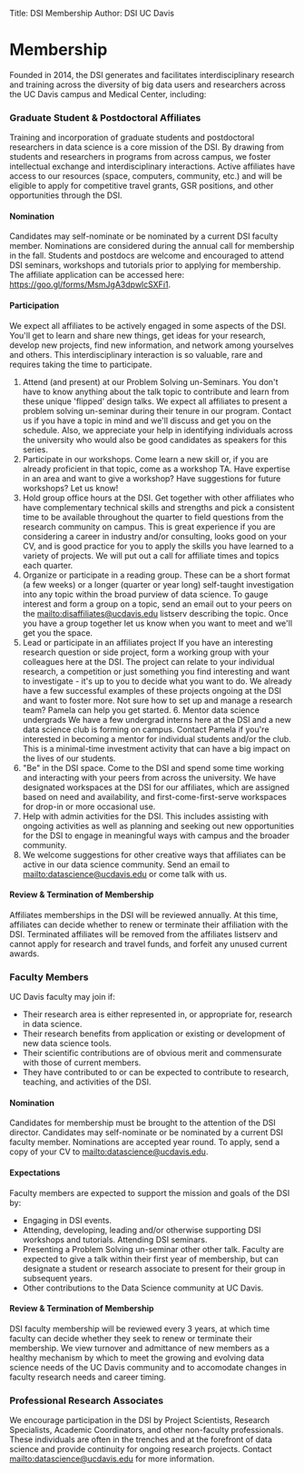 ﻿Title: DSI Membership
Author: DSI UC Davis

# Membership

Founded in 2014, the DSI generates and facilitates interdisciplinary research
and training across the diversity of big data users and researchers across the
UC Davis campus and Medical Center, including:

### Graduate Student & Postdoctoral Affiliates

Training and incorporation of graduate students and postdoctoral researchers in
data science is a core mission of the DSI. By drawing from students and
researchers in programs from across campus, we foster intellectual exchange and
interdisciplinary interactions. Active affiliates have access to our resources
(space, computers, community, etc.) and will be eligible to apply for
competitive travel grants, GSR positions, and other opportunities through the
DSI.

#### Nomination

Candidates may self-nominate or be nominated by a current DSI faculty member.
Nominations are considered during the annual call for membership in the fall.
Students and postdocs are welcome and encouraged to attend DSI seminars,
workshops and tutorials prior to applying for membership. The affiliate
application can be accessed here: <https://goo.gl/forms/MsmJgA3dpwlcSXFi1>.

#### Participation

We expect all affiliates to be actively engaged in some aspects of the DSI.
You'll get to learn and share new things, get ideas for your research, develop
new projects, find new information, and network among yourselves and others.
This interdisciplinary interaction is so valuable, rare and requires taking the
time to participate. 

1. Attend (and present) at our Problem Solving un-Seminars. You don't have to
   know anything about the talk topic to contribute and learn from these unique
   'flipped' design talks. We expect all affiliates to present a problem
   solving un-seminar during their tenure in our program. Contact us if you
   have a topic in mind and we'll discuss and get you on the schedule. Also, we
   appreciate your help in identifying individuals across the university who
   would also be good candidates as speakers for this series. 
2. Participate in our workshops. Come learn a new skill or, if you are already
   proficient in that topic, come as a workshop TA. Have expertise in an area
   and want to give a workshop? Have suggestions for future workshops? Let us
   know! 
3. Hold group office hours at the DSI. Get together with other affiliates who
   have complementary technical skills and strengths and pick a consistent time
   to be available throughout the quarter to field questions from the research
   community on campus. This is great experience if you are considering a
   career in industry and/or consulting, looks good on your CV, and is good
   practice for you to apply the skills you have learned to a variety of
   projects. We will put out a call for affiliate times and topics each
   quarter.
4. Organize or participate in a reading group. These can be a short format (a
   few weeks) or a longer (quarter or year long) self-taught investigation into
   any topic within the broad purview of data science. To gauge interest and
   form a group on a topic, send an email out to your peers on the
   <mailto:disaffiliates@ucdavis.edu> listserv describing the topic. Once you
   have a group together let us know when you want to meet and we'll get you
   the space. 
5. Lead or participate in an affiliates project If you have an interesting
   research question or side project, form a working group with your colleagues
   here at the DSI. The project can relate to your individual research, a
   competition or just something you find interesting and want to investigate -
   it's up to you to decide what you want to do. We already have a few
   successful examples of these projects ongoing at the DSI and want to foster
   more. Not sure how to set up and manage a research team? Pamela can help you
   get started. 6. Mentor data science undergrads We have a few undergrad
   interns here at the DSI and a new data science club is forming on campus.
   Contact Pamela if you're interested in becoming a mentor for individual
   students and/or the club. This is a minimal-time investment activity that
   can have a big impact on the lives of our students. 
7. "Be" in the DSI space. Come to the DSI and spend some time working and
   interacting with your peers from across the university. We have designated
   workspaces at the DSI for our affiliates, which are assigned based on need
   and availability, and first-come-first-serve workspaces for drop-in or more
   occasional use.
8. Help with admin activities for the DSI. This includes assisting with ongoing
   activities as well as planning and seeking out new opportunities for the DSI
   to engage in meaningful ways with campus and the broader community. 
9. We welcome suggestions for other creative ways that affiliates can be active
   in our data science community. Send an email to
   <mailto:datascience@ucdavis.edu> or come talk with us. 

#### Review & Termination of Membership

Affiliates memberships in the DSI will be reviewed annually. At this time,
affiliates can decide whether to renew or terminate their affiliation with the
DSI. Terminated affiliates will be removed from the affiliates listserv and
cannot apply for research and travel funds, and forfeit any unused current
awards.

### Faculty Members
UC Davis faculty may join if:

* Their research area is either represented in, or appropriate for, research in
  data science.
* Their research benefits from application or existing or
  development of new data science tools.
* Their scientific contributions are of obvious merit and commensurate with
  those of current members.
* They have contributed to or can be expected to
  contribute to research, teaching, and activities of the DSI.

#### Nomination

Candidates for membership must be brought to the attention of the DSI director.
Candidates may self-nominate or be nominated by a current DSI faculty member.
Nominations are accepted year round. To apply, send a copy of your CV to
<mailto:datascience@ucdavis.edu>.

#### Expectations

Faculty members are expected to support the mission and goals of the DSI by:

* Engaging in DSI events.
* Attending, developing, leading and/or otherwise supporting DSI workshops and
  tutorials. Attending DSI seminars.
* Presenting a Problem Solving un-seminar other other talk. Faculty are
  expected to give a talk within their first year of membership, but can
  designate a student or research associate to present for their group in
  subsequent years.
* Other contributions to the Data Science community at UC Davis.

#### Review & Termination of Membership

DSI faculty membership will be reviewed every 3 years, at which time faculty
can decide whether they seek to renew or terminate their membership. We view
turnover and admittance of new members as a healthy mechanism by which to meet
the growing and evolving data science needs of the UC Davis community and to
accomodate changes in faculty research needs and career timing. 


### Professional Research Associates

We encourage participation in the DSI by Project Scientists, Research
Specialists, Academic Coordinators, and other non-faculty professionals. These
individuals are often in the trenches and at the forefront of data science and
provide continuity for ongoing research projects. Contact
<mailto:datascience@ucdavis.edu> for more information.

